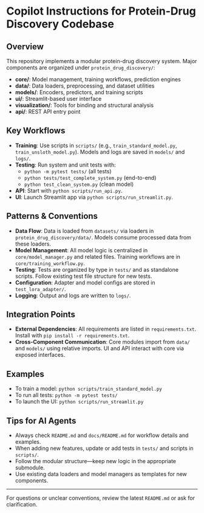 # Copilot Instructions for Protein-Drug Discovery Codebase

## Overview
This repository implements a modular protein-drug discovery system. Major components are organized under `protein_drug_discovery/`:
- **core/**: Model management, training workflows, prediction engines
- **data/**: Data loaders, preprocessing, and dataset utilities
- **models/**: Encoders, predictors, and training scripts
- **ui/**: Streamlit-based user interface
- **visualization/**: Tools for binding and structural analysis
- **api/**: REST API entry point

## Key Workflows
- **Training**: Use scripts in `scripts/` (e.g., `train_standard_model.py`, `train_unsloth_model.py`). Models and logs are saved in `models/` and `logs/`.
- **Testing**: Run system and unit tests with:
  - `python -m pytest tests/` (all tests)
  - `python tests/test_complete_system.py` (end-to-end)
  - `python test_clean_system.py` (clean model)
- **API**: Start with `python scripts/run_api.py`.
- **UI**: Launch Streamlit app via `python scripts/run_streamlit.py`.

## Patterns & Conventions
- **Data Flow**: Data is loaded from `datasets/` via loaders in `protein_drug_discovery/data/`. Models consume processed data from these loaders.
- **Model Management**: All model logic is centralized in `core/model_manager.py` and related files. Training workflows are in `core/training_workflow.py`.
- **Testing**: Tests are organized by type in `tests/` and as standalone scripts. Follow existing test file structure for new tests.
- **Configuration**: Adapter and model configs are stored in `test_lora_adapter/`.
- **Logging**: Output and logs are written to `logs/`.

## Integration Points
- **External Dependencies**: All requirements are listed in `requirements.txt`. Install with `pip install -r requirements.txt`.
- **Cross-Component Communication**: Core modules import from `data/` and `models/` using relative imports. UI and API interact with core via exposed interfaces.

## Examples
- To train a model: `python scripts/train_standard_model.py`
- To run all tests: `python -m pytest tests/`
- To launch the UI: `python scripts/run_streamlit.py`

## Tips for AI Agents
- Always check `README.md` and `docs/README.md` for workflow details and examples.
- When adding new features, update or add tests in `tests/` and scripts in `scripts/`.
- Follow the modular structure—keep new logic in the appropriate submodule.
- Use existing data loaders and model managers as templates for new components.

---
For questions or unclear conventions, review the latest `README.md` or ask for clarification.
